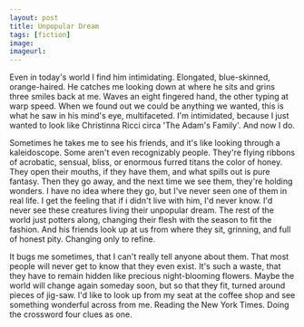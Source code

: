 ```yaml
---
layout: post
title: Unpopular Dream
tags: [fiction]
image:
imageurl:
---
```


Even in today's world I find him intimidating. Elongated, blue-skinned, orange-haired. He catches me looking down at where he sits and grins three smiles back at me. Waves an eight fingered hand, the other typing at warp speed. When we found out we could be anything we wanted, this is what he saw in his mind's eye, multifaceted. I'm intimidated, because I just wanted to look like Christinna Ricci circa 'The Adam's Family'. And now I do.

<!--more-->
Sometimes he takes me to see his friends, and it's like looking through a kaleidoscope. Some aren't even recognizably people. They're flying ribbons of acrobatic, sensual, bliss, or enormous furred titans the color of honey. They open their mouths, if they have them, and what spills out is pure fantasy. Then they go away, and the next time we see them, they're holding wonders. I have no idea where they go, but I've never seen one of them in real life. I get the feeling that if i didn't live with him, I'd never know. I'd never see these creatures living their unpopular dream. The rest of the world just potters along, changing their flesh with the season to fit the fashion. And his friends look up at us from where they sit, grinning, and full of honest pity. Changing only to refine.

It bugs me sometimes, that I can't really tell anyone about them. That most people will never get to know that they even exist. It's such a waste, that they have to remain hidden like precious night-blooming flowers. Maybe the world will change again someday soon, but so that they fit, turned around pieces of jig-saw. I'd like to look up from my seat at the coffee shop and see something wonderful across from me. Reading the New York Times. Doing the crossword four clues as one.

